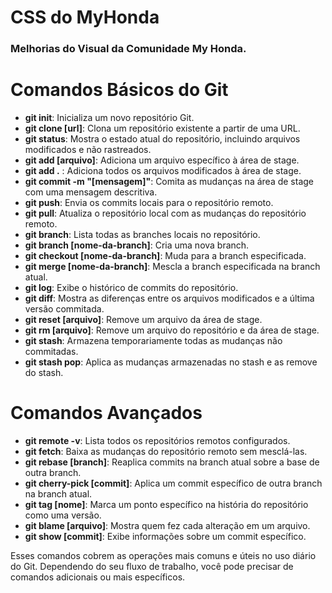 # CSS do MyHonda

### Melhorias do Visual da Comunidade My Honda.

# Comandos Básicos do Git

- **git init**: Inicializa um novo repositório Git.
- **git clone [url]**: Clona um repositório existente a partir de uma URL.
- **git status**: Mostra o estado atual do repositório, incluindo arquivos modificados e não rastreados.
- **git add [arquivo]**: Adiciona um arquivo específico à área de stage.
- **git add .** : Adiciona todos os arquivos modificados à área de stage.
- **git commit -m "[mensagem]"**: Comita as mudanças na área de stage com uma mensagem descritiva.
- **git push**: Envia os commits locais para o repositório remoto.
- **git pull**: Atualiza o repositório local com as mudanças do repositório remoto.
- **git branch**: Lista todas as branches locais no repositório.
- **git branch [nome-da-branch]**: Cria uma nova branch.
- **git checkout [nome-da-branch]**: Muda para a branch especificada.
- **git merge [nome-da-branch]**: Mescla a branch especificada na branch atual.
- **git log**: Exibe o histórico de commits do repositório.
- **git diff**: Mostra as diferenças entre os arquivos modificados e a última versão commitada.
- **git reset [arquivo]**: Remove um arquivo da área de stage.
- **git rm [arquivo]**: Remove um arquivo do repositório e da área de stage.
- **git stash**: Armazena temporariamente todas as mudanças não commitadas.
- **git stash pop**: Aplica as mudanças armazenadas no stash e as remove do stash.

# Comandos Avançados

- **git remote -v**: Lista todos os repositórios remotos configurados.
- **git fetch**: Baixa as mudanças do repositório remoto sem mesclá-las.
- **git rebase [branch]**: Reaplica commits na branch atual sobre a base de outra branch.
- **git cherry-pick [commit]**: Aplica um commit específico de outra branch na branch atual.
- **git tag [nome]**: Marca um ponto específico na história do repositório como uma versão.
- **git blame [arquivo]**: Mostra quem fez cada alteração em um arquivo.
- **git show [commit]**: Exibe informações sobre um commit específico.

Esses comandos cobrem as operações mais comuns e úteis no uso diário do Git. Dependendo do seu fluxo de trabalho, você pode precisar de comandos adicionais ou mais específicos. 
